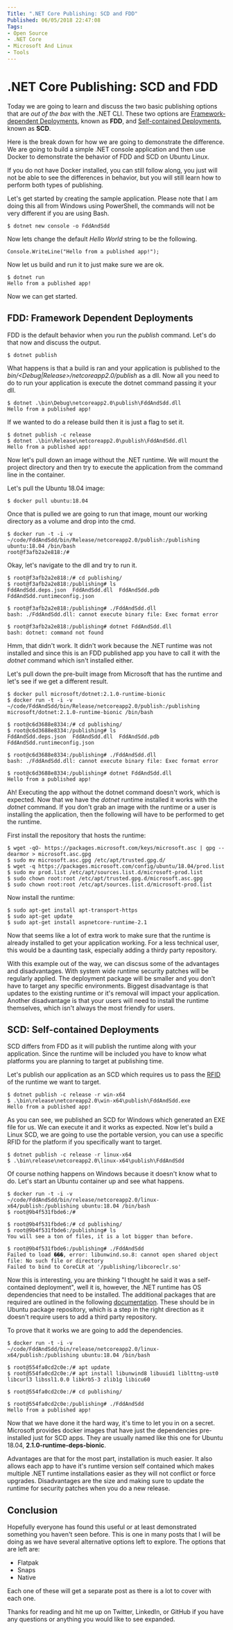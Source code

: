 ```yaml
---
Title: ".NET Core Publishing: SCD and FDD"
Published: 06/05/2018 22:47:08
Tags: 
- Open Source
- .NET Core
- Microsoft And Linux
- Tools
---
```

# .NET Core Publishing: SCD and FDD

Today we are going to learn and discuss the two basic publishing options that are *out of the box* with the .NET CLI. These two options are [Framework-dependent Deployments](https://docs.microsoft.com/en-us/dotnet/core/deploying/index#framework-dependent-deployments-fdd), known as **FDD**, and [Self-contained Deployments](https://docs.microsoft.com/en-us/dotnet/core/deploying/index#self-contained-deployments-scd), known as **SCD**.

Here is the break down for how we are going to demonstrate the difference. We are going to build a simple .NET console application and then use Docker to demonstrate the behavior of FDD and SCD on Ubuntu Linux.

If you do not have Docker installed, you can still follow along, you just will not be able to see the differences in behavior, but you will still learn how to perform both types of publishing.

Let's get started by creating the sample application. Please note that I am doing this all from Windows using PowerShell, the commands will not be very different if you are using Bash.

```
$ dotnet new console -o FddAndSdd
```

Now lets change the default *Hello World* string to be the following.

```
Console.WriteLine("Hello from a published app!");
```

Now let us build and run it to just make sure we are ok.

```
$ dotnet run
Hello from a published app!
```

Now we can get started.

## FDD: Framework Dependent Deployments

FDD is the default behavior when you run the *publish* command. Let's do that now and discuss the output.

```
$ dotnet publish
```

What happens is that a build is ran and your application is published to the *bin/<Debug|Release>/netcoreapp2.0/publish* as a dll. Now all you need to do to run your application is execute the dotnet command passing it your dll.

```
$ dotnet .\bin\Debug\netcoreapp2.0\publish\FddAndSdd.dll
Hello from a published app!
```

If we wanted to do a release build then it is just a flag to set it.

```
$ dotnet publish -c release
$ dotnet .\bin\Release\netcoreapp2.0\publish\FddAndSdd.dll
Hello from a published app!
```

Now let's pull down an image without the .NET runtime. We will mount the project directory and then try to execute the application from the command line in the container.

Let's pull the Ubuntu 18.04 image:

```
$ docker pull ubuntu:18.04
```

Once that is pulled we are going to run that image, mount our working directory as a volume and drop into the cmd.

```
$ docker run -t -i -v ~/code/FddAndSdd/bin/Release/netcoreapp2.0/publish:/publishing ubuntu:18.04 /bin/bash
root@f3afb2a2e818:/#
```

Okay, let's navigate to the dll and try to run it.

```
$ root@f3afb2a2e818:/# cd publishing/
$ root@f3afb2a2e818:/publishing# ls
FddAndSdd.deps.json  FddAndSdd.dll  FddAndSdd.pdb  FddAndSdd.runtimeconfig.json

$ root@f3afb2a2e818:/publishing# ./FddAndSdd.dll
bash: ./FddAndSdd.dll: cannot execute binary file: Exec format error

$ root@f3afb2a2e818:/publishing# dotnet FddAndSdd.dll
bash: dotnet: command not found
```

Hmm, that didn't work. It didn't work because the .NET runtime was not installed and since this is an FDD published app you have to call it with the *dotnet* command which isn't installed either. 

Let's pull down the pre-built image from Microsoft that has the runtime and let's see if we get a different result.

```
$ docker pull microsoft/dotnet:2.1.0-runtime-bionic
$ docker run -t -i -v ~/code/FddAndSdd/bin/Release/netcoreapp2.0/publish:/publishing microsoft/dotnet:2.1.0-runtime-bionic /bin/bash

$ root@c6d3688e8334:/# cd publishing/
$ root@c6d3688e8334:/publishing# ls
FddAndSdd.deps.json  FddAndSdd.dll  FddAndSdd.pdb  FddAndSdd.runtimeconfig.json

$ root@c6d3688e8334:/publishing# ./FddAndSdd.dll
bash: ./FddAndSdd.dll: cannot execute binary file: Exec format error

$ root@c6d3688e8334:/publishing# dotnet FddAndSdd.dll
Hello from a published app!
```

Ah! Executing the app without the dotnet command doesn't work, which is expected. Now that we have the *dotnet* runtime installed it works with the *dotnet* command. If you don't grab an image with the runtime or a user is installing the application, then the following will have to be performed to get the runtime.

First install the repository that hosts the runtime:

```
$ wget -qO- https://packages.microsoft.com/keys/microsoft.asc | gpg --dearmor > microsoft.asc.gpg
$ sudo mv microsoft.asc.gpg /etc/apt/trusted.gpg.d/
$ wget -q https://packages.microsoft.com/config/ubuntu/18.04/prod.list 
$ sudo mv prod.list /etc/apt/sources.list.d/microsoft-prod.list
$ sudo chown root:root /etc/apt/trusted.gpg.d/microsoft.asc.gpg
$ sudo chown root:root /etc/apt/sources.list.d/microsoft-prod.list
```

Now install the runtime:

```
$ sudo apt-get install apt-transport-https
$ sudo apt-get update
$ sudo apt-get install aspnetcore-runtime-2.1
```

Now that seems like a lot of extra work to make sure that the runtime is already installed to get your application working. For a less technical user, this would be a daunting task, especially adding a thirdy party repository.

With this example out of the way, we can discsus some of the advantages and disadvantages. With system wide runtime security patches will be regularly applied. The deployment package will be smaller and you don't have to target any specific environments. Biggest disadvantage is that updates to the existing runtime or it's removal will impact your application. Another disadvantage is that your users will need to install the runtime themselves, which isn't always the most friendly for users.

## SCD: Self-contained Deployments

SCD differs from FDD as it will publish the runtime along with your application. Since the runtime will be included you have to know what platforms you are planning to target at publishing time. 

Let's publish our application as an SCD which requires us to pass the [RFID](https://docs.microsoft.com/en-us/dotnet/core/rid-catalog) of the runtime we want to target.

```
$ dotnet publish -c release -r win-x64
$ .\bin\release\netcoreapp2.0\win-x64\publish\FddAndSdd.exe
Hello from a published app!
```

As you can see, we published an SCD for Windows which generated an EXE file for us. We can execute it and it works as expected. Now let's build a Linux SCD, we are going to use the portable version, you can use a specific RFID for the platform if you specifically want to target.

```
$ dotnet publish -c release -r linux-x64
$ .\bin\release\netcoreapp2.0\linux-x64\publish\FddAndSdd
```

Of course nothing happens on Windows because it doesn't know what to do. Let's start an Ubuntu container up and see what happens.

```
$ docker run -t -i -v ~/code/FddAndSdd/bin/release/netcoreapp2.0/linux-x64/publish:/publishing ubuntu:18.04 /bin/bash
$ root@9b4f531fbde6:/#

$ root@9b4f531fbde6:/# cd publishing/
$ root@9b4f531fbde6:/publishing# ls
You will see a ton of files, it is a lot bigger than before.

$ root@9b4f531fbde6:/publishing# ./FddAndSdd
Failed to load ���, error: libunwind.so.8: cannot open shared object file: No such file or directory
Failed to bind to CoreCLR at '/publishing/libcoreclr.so'
```

Now this is interesting, you are thinking "I thought he said it was a self-contained deployment", well it is, however, the .NET runtime has OS dependencies that need to be installed. The additional packages that are required are outlined in the following [documentation](https://docs.microsoft.com/en-us/dotnet/core/linux-prerequisites?tabs=netcore2x#linux-distribution-dependencies). These should be in Ubuntu package repository, which is a step in the right direction as it doesn't require users to add a third party repository.

To prove that it works we are going to add the dependencies.

```
$ docker run -t -i -v ~/code/FddAndSdd/bin/release/netcoreapp2.0/linux-x64/publish:/publishing ubuntu:18.04 /bin/bash

$ root@554fa0cd2c0e:/# apt update
$ root@554fa0cd2c0e:/# apt install libunwind8 libuuid1 liblttng-ust0 libcurl3 libssl1.0.0 libkrb5-3 zlib1g libicu60

$ root@554fa0cd2c0e:/# cd publishing/

$ root@554fa0cd2c0e:/publishing# ./FddAndSdd
Hello from a published app!
```

Now that we have done it the hard way, it's time to let you in on a secret. Microsoft provides docker images that have just the dependencies pre-installed just for SCD apps. They are usually named like this one for Ubuntu 18.04, **2.1.0-runtime-deps-bionic**.

Advantages are that for the most part, installation is much easier. It also allows each app to have it's runtime version self contained which makes multiple .NET runtime installations easier as they will not conflict or force upgrades. Disadvantages are the size and making sure to update the runtime for security patches when you do a new release.

## Conclusion

Hopefully everyone has found this useful or at least demonstrated something you haven't seen before. This is one in many posts that I will be doing as we have several alternative options left to explore. The options that are left are:

* Flatpak
* Snaps
* Native

Each one of these will get a separate post as there is a lot to cover with each one.

Thanks for reading and hit me up on Twitter, LinkedIn, or GitHub if you have any questions or anything you would like to see expanded.
